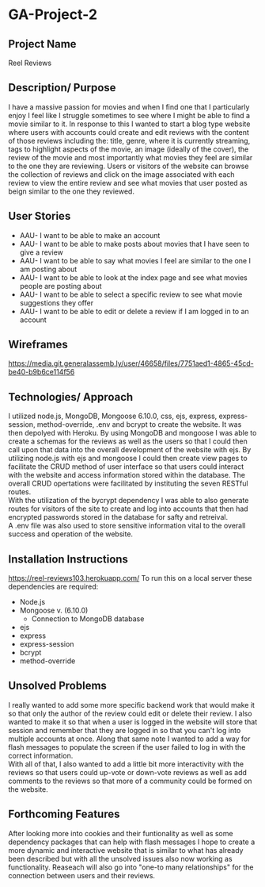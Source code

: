 # GA-Project-2

## Project Name
Reel Reviews

## Description/ Purpose
I have a massive passion for movies and when I find one that I particularly enjoy I feel like I struggle sometimes to see where I might be able to find a movie similar to it. In response to this I wanted to start a blog type website where users with accounts could create and edit reviews with the content of those reviews including the: title, genre, where it is currently streaming, tags to highlight aspects of the movie, an image (ideally of the cover), the review of the movie and most importantly what movies they feel are similar to the one they are reviewing. Users or visitors of the website can browse the collection of reviews and click on the image associated with each review to view the entire review and see what movies that user posted as beign similar to the one they reviewed.

## User Stories
- AAU- I want to be able to make an account
- AAU- I want to be able to make posts about movies that I have seen to give a review
- AAU- I want to be able to say what movies I feel are similar to the one I am posting about
- AAU- I want to be able to look at the index page and see what movies people are posting about
- AAU- I want to be able to select a specific review to see what movie suggestions they offer
- AAU- I want to be able to edit or delete a review if I am logged in to an account

## Wireframes
https://media.git.generalassemb.ly/user/46658/files/7751aed1-4865-45cd-be40-b9b6ce114f56

## Technologies/ Approach
I utilized node.js, MongoDB, Mongoose 6.10.0, css, ejs, express, express-session, method-override, .env and bcrypt to create the website. It was then depolyed with Heroku. By using MongoDB and mongoose I was able to create a schemas for the reviews as well as the users so that I could then call upon that data into the overall development of the website with ejs. By utilizing node.js with ejs and mongoose I could then create view pages to facilitate the CRUD method of user interface so that users could interact with the website and access information stored within the database. The overall CRUD opertations were facilitated by instituting the seven RESTful routes.<br />
 With the utilization of the bycrypt dependency I was able to also generate routes for visitors of the site to create and log into accounts that then had encrypted passwords stored in the database for safty and retreival.<br />
A .env file was also used to store sensitive information vital to the overall success and operation of the website.

## Installation Instructions
https://reel-reviews103.herokuapp.com/
To run this on a local server these dependencies are required:
- Node.js
- Mongoose v. (6.10.0)
  - Connection to MongoDB database
- ejs
- express
- express-session
- bcrypt
- method-override

## Unsolved Problems
I really wanted to add some more specific backend work that would make it so that only the author of the review could edit or delete their review. I also wanted to make it so that when a user is logged in the website will store that session and remember that they are logged in so that you can't log into multiple accounts at once. Along that same note I wanted to add a way for flash messages to populate the screen if the user failed to log in with the correct information.<br />
With all of that, I also wanted to add a little bit more interactivity with the reviews so that users could up-vote or down-vote reviews as well as add comments to the reviews so that more of a community could be formed on the website.

## Forthcoming Features
After looking more into cookies and their funtionality as well as some dependency packages that can help with flash messages I hope to create a more dynamic and interactive website that is similar to what has already been described but with all the unsolved issues also now working as functionality. Reaseach will also go into "one-to many relationships" for the connection between users and their reviews.
